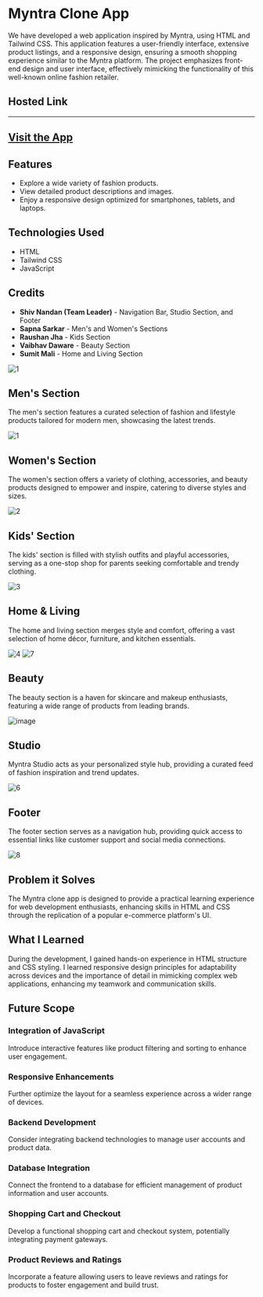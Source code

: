 # Myntra Clone App

We have developed a web application inspired by Myntra, using HTML and Tailwind CSS. This application features a user-friendly interface, extensive product listings, and a responsive design, ensuring a smooth shopping experience similar to the Myntra platform. The project emphasizes front-end design and user interface, effectively mimicking the functionality of this well-known online fashion retailer.

## Hosted Link
---
[Visit the App](https://myntra-team-project.vercel.app/)
---

## Features
- Explore a wide variety of fashion products.
- View detailed product descriptions and images.
- Enjoy a responsive design optimized for smartphones, tablets, and laptops.

## Technologies Used
- HTML
- Tailwind CSS
- JavaScript

## Credits
- **Shiv Nandan (Team Leader)** - Navigation Bar, Studio Section, and Footer
- **Sapna Sarkar** - Men's and Women's Sections
- **Raushan Jha** - Kids Section
- **Vaibhav Daware** - Beauty Section
- **Sumit Mali** - Home and Living Section

![1](https://i.ibb.co/Xx9w3Ln/1.png)

## Men's Section
The men's section features a curated selection of fashion and lifestyle products tailored for modern men, showcasing the latest trends.

![1](https://i.ibb.co/Xx9w3Ln/1.png)

## Women's Section
The women's section offers a variety of clothing, accessories, and beauty products designed to empower and inspire, catering to diverse styles and sizes.

![2](https://i.ibb.co/9hwyprm/2.png)

## Kids' Section
The kids' section is filled with stylish outfits and playful accessories, serving as a one-stop shop for parents seeking comfortable and trendy clothing.

![3](https://i.ibb.co/TcxT7Rk/3.png)

## Home & Living
The home and living section merges style and comfort, offering a vast selection of home décor, furniture, and kitchen essentials.

![4](https://i.ibb.co/SVGxgZG/4.png) ![7](https://i.ibb.co/PNNXMmY/7.png)

## Beauty
The beauty section is a haven for skincare and makeup enthusiasts, featuring a wide range of products from leading brands.

![image](https://i.ibb.co/1JvmZ1G/image.png)

## Studio
Myntra Studio acts as your personalized style hub, providing a curated feed of fashion inspiration and trend updates.

![6](https://i.ibb.co/YRtQYZX/6.png)

## Footer
The footer section serves as a navigation hub, providing quick access to essential links like customer support and social media connections.

![8](https://i.ibb.co/DYFSVg7/8.png)

## Problem it Solves
The Myntra clone app is designed to provide a practical learning experience for web development enthusiasts, enhancing skills in HTML and CSS through the replication of a popular e-commerce platform's UI.

## What I Learned
During the development, I gained hands-on experience in HTML structure and CSS styling. I learned responsive design principles for adaptability across devices and the importance of detail in mimicking complex web applications, enhancing my teamwork and communication skills.

## Future Scope

### Integration of JavaScript
Introduce interactive features like product filtering and sorting to enhance user engagement.

### Responsive Enhancements
Further optimize the layout for a seamless experience across a wider range of devices.

### Backend Development
Consider integrating backend technologies to manage user accounts and product data.

### Database Integration
Connect the frontend to a database for efficient management of product information and user accounts.

### Shopping Cart and Checkout
Develop a functional shopping cart and checkout system, potentially integrating payment gateways.

### Product Reviews and Ratings
Incorporate a feature allowing users to leave reviews and ratings for products to foster engagement and build trust.
